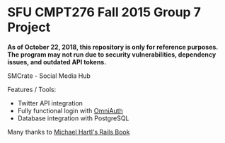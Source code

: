 # SFU CMPT276 Fall 2015 Group 7 Project
**As of October 22, 2018, this repository is only for reference purposes. The program may not run due to security vulnerabilities, dependency issues, and outdated API tokens.**

SMCrate - Social Media Hub

Features / Tools:
- Twitter API integration
- Fully functional login with [OmniAuth](https://github.com/omniauth/omniauth)
- Database integration with PostgreSQL

Many thanks to [Michael Hartl's Rails Book](https://www.railstutorial.org/book/frontmatter)

